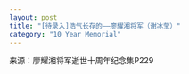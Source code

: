 ```yaml
---
layout: post
title: "[待录入]浩气长存的——廖耀湘将军（谢冰莹）"
category: "10 Year Memorial"
---
```

来源：廖耀湘将军逝世十周年纪念集P229